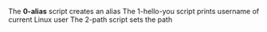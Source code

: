 The **0-alias** script creates an alias
The 1-hello-you script prints username of current Linux user
The 2-path script sets the path
